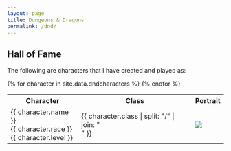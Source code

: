 ```yaml
---
layout: page
title: Dungeons & Dragons
permalink: /dnd/
---
```


## Hall of Fame

The following are characters that I have created and played as:

<table>
    <tr>
        <th>Character</th>
        <th>Class</th>
        <th>Portrait</th>
    </tr>
    {% for character in site.data.dndcharacters %}
    <tr>
        <td>
            {{ character.name }}<br>
            {{ character.race }} <br>
            {{ character.level }}
        </td>
        <td>
            {{ character.class | split: "/" | join: "<br>" }}
        </td>
        <td><img src="{{ character.photo }}"></td>
    </tr>
    {% endfor %}
</table>
